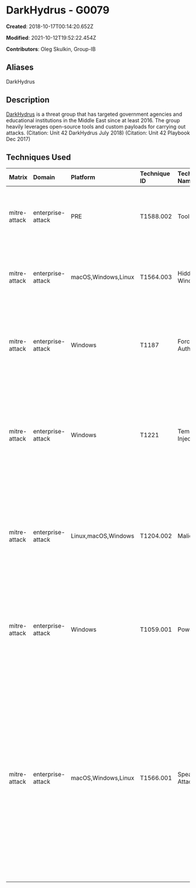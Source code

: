 # DarkHydrus - G0079

**Created**: 2018-10-17T00:14:20.652Z

**Modified**: 2021-10-12T19:52:22.454Z

**Contributors**: Oleg Skulkin, Group-IB

## Aliases

DarkHydrus

## Description

[DarkHydrus](https://attack.mitre.org/groups/G0079) is a threat group that has targeted government agencies and educational institutions in the Middle East since at least 2016. The group heavily leverages open-source tools and custom payloads for carrying out attacks. (Citation: Unit 42 DarkHydrus July 2018) (Citation: Unit 42 Playbook Dec 2017)

## Techniques Used

|Matrix|Domain|Platform|Technique ID|Technique Name|Use|
| :---| :---| :---| :---| :---| :---|
|mitre-attack|enterprise-attack|PRE|T1588.002|Tool|[DarkHydrus](https://attack.mitre.org/groups/G0079) has obtained and used tools such as [Mimikatz](https://attack.mitre.org/software/S0002), [Empire](https://attack.mitre.org/software/S0363), and [Cobalt Strike](https://attack.mitre.org/software/S0154).(Citation: Unit 42 DarkHydrus July 2018)|
|mitre-attack|enterprise-attack|macOS,Windows,Linux|T1564.003|Hidden Window|[DarkHydrus](https://attack.mitre.org/groups/G0079) has used <code>-WindowStyle Hidden</code> to conceal [PowerShell](https://attack.mitre.org/techniques/T1059/001) windows. (Citation: Unit 42 DarkHydrus July 2018)|
|mitre-attack|enterprise-attack|Windows|T1187|Forced Authentication|[DarkHydrus](https://attack.mitre.org/groups/G0079) used [Template Injection](https://attack.mitre.org/techniques/T1221) to launch an authentication window for users to enter their credentials.(Citation: Unit 42 Phishery Aug 2018)|
|mitre-attack|enterprise-attack|Windows|T1221|Template Injection|[DarkHydrus](https://attack.mitre.org/groups/G0079) used an open-source tool, Phishery, to inject malicious remote template URLs into Microsoft Word documents and then sent them to victims to enable [Forced Authentication](https://attack.mitre.org/techniques/T1187).(Citation: Unit 42 Phishery Aug 2018)|
|mitre-attack|enterprise-attack|Linux,macOS,Windows|T1204.002|Malicious File|[DarkHydrus](https://attack.mitre.org/groups/G0079) has sent malware that required users to hit the enable button in Microsoft Excel to allow an .iqy file to be downloaded.(Citation: Unit 42 DarkHydrus July 2018)(Citation: Unit 42 Playbook Dec 2017)|
|mitre-attack|enterprise-attack|Windows|T1059.001|PowerShell|[DarkHydrus](https://attack.mitre.org/groups/G0079) leveraged PowerShell to download and execute additional scripts for execution.(Citation: Unit 42 DarkHydrus July 2018)(Citation: Unit 42 Playbook Dec 2017)|
|mitre-attack|enterprise-attack|macOS,Windows,Linux|T1566.001|Spearphishing Attachment|[DarkHydrus](https://attack.mitre.org/groups/G0079) has sent spearphishing emails with password-protected RAR archives containing malicious Excel Web Query files (.iqy). The group has also sent spearphishing emails that contained malicious Microsoft Office documents that use the “attachedTemplate” technique to load a template from a remote server.(Citation: Unit 42 DarkHydrus July 2018)(Citation: Unit 42 Phishery Aug 2018)(Citation: Unit 42 Playbook Dec 2017)|
